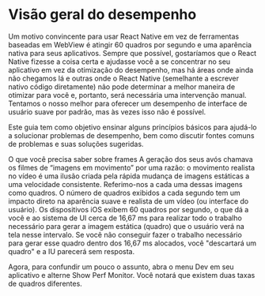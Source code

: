 # Visão geral do desempenho
Um motivo convincente para usar React Native em vez de ferramentas baseadas em WebView é atingir 60 quadros por segundo e uma aparência nativa para seus aplicativos. Sempre que possível, gostaríamos que o React Native fizesse a coisa certa e ajudasse você a se concentrar no seu aplicativo em vez da otimização do desempenho, mas há áreas onde ainda não chegamos lá e outras onde o React Native (semelhante a escrever nativo código diretamente) não pode determinar a melhor maneira de otimizar para você e, portanto, será necessária uma intervenção manual. Tentamos o nosso melhor para oferecer um desempenho de interface de usuário suave por padrão, mas às vezes isso não é possível.

Este guia tem como objetivo ensinar alguns princípios básicos para ajudá-lo a solucionar problemas de desempenho, bem como discutir fontes comuns de problemas e suas soluções sugeridas.

O que você precisa saber sobre frames
A geração dos seus avós chamava os filmes de “imagens em movimento” por uma razão: o movimento realista no vídeo é uma ilusão criada pela rápida mudança de imagens estáticas a uma velocidade consistente. Referimo-nos a cada uma dessas imagens como quadros. O número de quadros exibidos a cada segundo tem um impacto direto na aparência suave e realista de um vídeo (ou interface do usuário). Os dispositivos iOS exibem 60 quadros por segundo, o que dá a você e ao sistema de UI cerca de 16,67 ms para realizar todo o trabalho necessário para gerar a imagem estática (quadro) que o usuário verá na tela nesse intervalo. Se você não conseguir fazer o trabalho necessário para gerar esse quadro dentro dos 16,67 ms alocados, você "descartará um quadro" e a IU parecerá sem resposta.

Agora, para confundir um pouco o assunto, abra o menu Dev em seu aplicativo e alterne Show Perf Monitor. Você notará que existem duas taxas de quadros diferentes.
